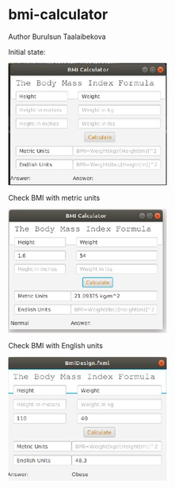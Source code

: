 # bmi-calculator
Author Burulsun Taalaibekova

Initial state:

![](images/index.jpeg)

Check BMI with metric units

![](images/im1.jpeg)


Check BMI with English units

![](images/im3.jpeg)


